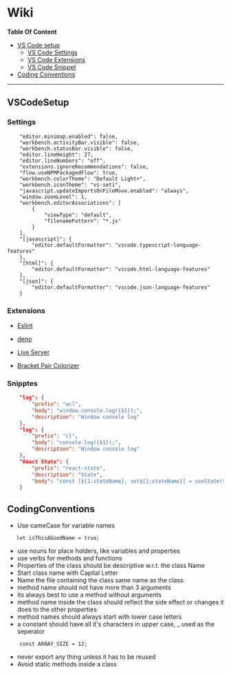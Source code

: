 # Wiki

**Table Of Content**
- [VS Code setup](#VSCodeSetup)
    - [VS Code Settings](#Settings)
    - [VS Code Extensions](#Extensions)
    - [VS Code Snippet](#Snipptes)
- [Coding Conventions](#CodingConventions)
---
## VSCodeSetup

### Settings

```JSONC
    "editor.minimap.enabled": false,
    "workbench.activityBar.visible": false,
    "workbench.statusBar.visible": false,
    "editor.lineHeight": 27,
    "editor.lineNumbers": "off",
    "extensions.ignoreRecommendations": false,
    "flow.useNPMPackagedFlow": true,
    "workbench.colorTheme": "Default Light+",
    "workbench.iconTheme": "vs-seti",
    "javascript.updateImportsOnFileMove.enabled": "always",
    "window.zoomLevel": 1,
    "workbench.editorAssociations": [
        {
            "viewType": "default",
            "filenamePattern": "*.js"
        }
    ],
    "[javascript]": {
        "editor.defaultFormatter": "vscode.typescript-language-features"
    },
    "[html]": {
        "editor.defaultFormatter": "vscode.html-language-features"
    },
    "[json]": {
        "editor.defaultFormatter": "vscode.json-language-features"
    }
```

### Extensions

- [Eslint](https://marketplace.visualstudio.com/items?itemName=dbaeumer.vscode-eslint)

- [deno](https://marketplace.visualstudio.com/items?itemName=denoland.vscode-deno)

- [Live Server](https://marketplace.visualstudio.com/items?itemName=ritwickdey.LiveServer)

- [Bracket Pair Colorizer](https://marketplace.visualstudio.com/items?itemName=CoenraadS.bracket-pair-colorizer)


### Snipptes

```JSON
    "log": {
        "prefix": "wcl",
        "body": "window.console.log({$1});",
        "description": "Window console log"
    },
    "log": {
        "prefix": "cl",
        "body": "console.log({$1});",
        "description": "Window console log"
    },
    "React State": {
        "prefix": "react-state",
        "description": "State",
        "body": "const [${1:stateName}, set${1:stateName}] = useState(${2:type});$3"
    }
```

## CodingConventions

- Use cameCase for variable names
 ```
    let isThisAGoodName = true;
 ```
- use nouns for place holders, like variables and properties
- use verbs for methods and functions
- Properties of the class should be descriptive w.r.t. the class Name
- Start class name with Capital Letter
- Name the file containing the class same name as the class
- method name should not have more than 3 arguments
- its always best to use a method without arguments
- method name inside the class should reflect the side effect or changes it does to the other properties
- method names should always start with lower case letters
- a constant should have all it's characters in upper case, _ used as the seperator
```
    const ARRAY_SIZE = 12;
```
- never export any thing unless it has to be reused
- Avoid static methods inside a class